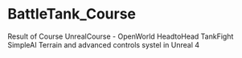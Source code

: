 # BattleTank_Course
Result of Course UnrealCourse - OpenWorld HeadtoHead TankFight SimpleAI Terrain and advanced controls systel in Unreal 4
